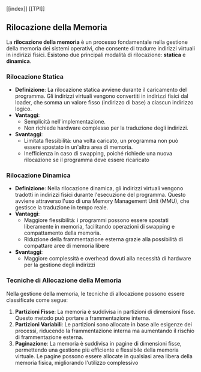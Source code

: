 [[index]]
[[TPI]]
## Rilocazione della Memoria

La **rilocazione della memoria** è un processo fondamentale nella gestione della memoria dei sistemi operativi, che consente di tradurre indirizzi virtuali in indirizzi fisici. Esistono due principali modalità di rilocazione: **statica** e **dinamica**.

### Rilocazione Statica

- **Definizione**: La rilocazione statica avviene durante il caricamento del programma. Gli indirizzi virtuali vengono convertiti in indirizzi fisici dal loader, che somma un valore fisso (indirizzo di base) a ciascun indirizzo logico.
- **Vantaggi**:
  - Semplicità nell'implementazione.
  - Non richiede hardware complesso per la traduzione degli indirizzi.
- **Svantaggi**:
  - Limitata flessibilità: una volta caricato, un programma non può essere spostato in un'altra area di memoria.
  - Inefficienza in caso di swapping, poiché richiede una nuova rilocazione se il programma deve essere ricaricato

### Rilocazione Dinamica

- **Definizione**: Nella rilocazione dinamica, gli indirizzi virtuali vengono tradotti in indirizzi fisici durante l'esecuzione del programma. Questo avviene attraverso l'uso di una Memory Management Unit (MMU), che gestisce la traduzione in tempo reale.
- **Vantaggi**:
  - Maggiore flessibilità: i programmi possono essere spostati liberamente in memoria, facilitando operazioni di swapping e compattamento della memoria.
  - Riduzione della frammentazione esterna grazie alla possibilità di compattare aree di memoria libere
- **Svantaggi**:
  - Maggiore complessità e overhead dovuti alla necessità di hardware per la gestione degli indirizzi

### Tecniche di Allocazione della Memoria

Nella gestione della memoria, le tecniche di allocazione possono essere classificate come segue:

1. **Partizioni Fisse**: La memoria è suddivisa in partizioni di dimensioni fisse. Questo metodo può portare a frammentazione interna.
2. **Partizioni Variabili**: Le partizioni sono allocate in base alle esigenze dei processi, riducendo la frammentazione interna ma aumentando il rischio di frammentazione esterna.
3. **Paginazione**: La memoria è suddivisa in pagine di dimensioni fisse, permettendo una gestione più efficiente e flessibile della memoria virtuale. Le pagine possono essere allocate in qualsiasi area libera della memoria fisica, migliorando l'utilizzo complessivo